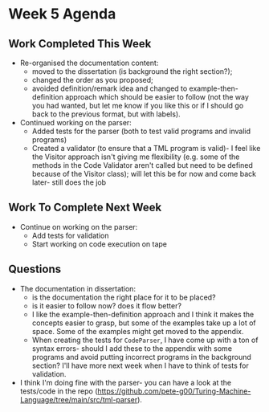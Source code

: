 # Week 5 Agenda

## Work Completed This Week
- Re-organised the documentation content:
    * moved to the dissertation (is background the right section?); 
    * changed the order as you proposed; 
    * avoided definition/remark idea and changed to example-then-definition approach which should be easier to follow (not the way you had wanted, but let me know if you like this or if I should go back to the previous format, but with labels).
- Continued working on the parser:
    * Added tests for the parser (both to test valid programs and invalid programs)
    * Created a validator (to ensure that a TML program is valid)- I feel like the Visitor approach isn't giving me flexibility (e.g. some of the methods in the Code Validator aren't called but need to be defined because of the Visitor class); will let this be for now and come back later- still does the job

## Work To Complete Next Week
- Continue on working on the parser:
    * Add tests for validation
    * Start working on code execution on tape

## Questions
- The documentation in dissertation:
    * is the documentation the right place for it to be placed?
    * is it easier to follow now? does it flow better?
    * I like the example-then-definition approach and I think it makes the concepts easier to grasp, but some of the examples take up a lot of space. Some of the examples might get moved to the appendix.
    * When creating the tests for `CodeParser`, I have come up with a ton of syntax errors- should I add these to the appendix with some programs and avoid putting incorrect programs in the background section? I'll have more next week when I have to think of tests for validation.
- I think I'm doing fine with the parser- you can have a look at the tests/code in the repo (https://github.com/pete-g00/Turing-Machine-Language/tree/main/src/tml-parser).